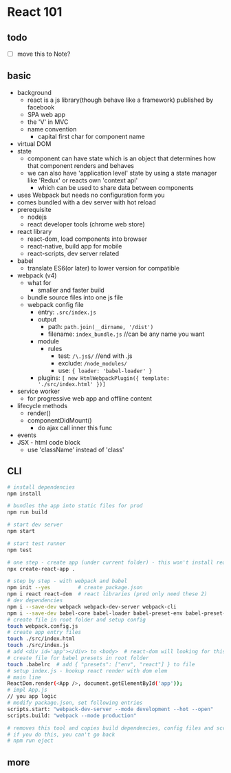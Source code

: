 # React 101

## todo

- [ ] move this to Note?

## basic

- background
  - react is a js library(though behave like a framework) published by facebook
  - SPA web app
  - the 'V' in MVC
  - name convention
    - capital first char for component name
- virtual DOM
- state
  - component can have state which is an object that determines how that component renders and behaves
  - we can also have 'application level' state by using a state manager like 'Redux' or reacts own 'context api'
    - which can be used to share data between components
- uses Webpack but needs no configuration form you
- comes bundled with a dev server with hot reload
- prerequisite
  - nodejs
  - react developer tools (chrome web store)
- react library
  - react-dom, load components into browser
  - react-native, build app for mobile
  - react-scripts, dev server related
- babel
  - translate ES6(or later) to lower version for compatible
- webpack (v4)
  - what for
    - smaller and faster build
  - bundle source files into one js file
  - webpack config file
    - entry: `.src/index.js`
    - output
      - path: `path.join(__dirname, '/dist')`
      - filename: `index_bundle.js` //can be any name you want
    - module
      - rules
        - test: `/\.js$/` //end with .js
        - exclude: `/node_modules/`
        - use: `{ loader: 'babel-loader' }`
    - plugins: `[ new HtmlWebpackPlugin({ template: './src/index.html' })]`
- service worker
  - for progressive web app and offline content
- lifecycle methods
  - render()
  - componentDidMount()
    - do ajax call inner this func
- events
- JSX - html code block
  - use 'className' instead of 'class'

## CLI

```sh
# install dependencies
npm install

# bundles the app into static files for prod
npm run build

# start dev server
npm start

# start test runner
npm test

# one step - create app (under current folder) - this won't install react globally
npx create-react-app .

# step by step - with webpack and babel
npm init --yes         # create package.json
npm i react react-dom  # react libraries (prod only need these 2)
# dev dependencies
npm i --save-dev webpack webpack-dev-server webpack-cli
npm i --save-dev babel-core babel-loader babel-preset-env babel-preset-react html-webpack-plugin
# create file in root folder and setup config
touch webpack.config.js
# create app entry files
touch ./src/index.html
touch ./src/index.js
# add <div id='app'></div> to <body>  # react-dom will looking for this elem and insert react view
# create file for babel presets in root folder
touch .babelrc  # add { "presets": ["env", "react"] } to file
# setup index.js - hookup react render with dom elem
# main line
ReactDom.render(<App />, document.getElementById('app'));
# impl App.js
// you app logic
# modify package.json, set following entries
scripts.start: "webpack-dev-server --mode development --hot --open"
scripts.build: "webpack --mode production"

# removes this tool and copies build dependencies, config files and scripts into the app dir
# if you do this, you can't go back
# npm run eject

```

## more
